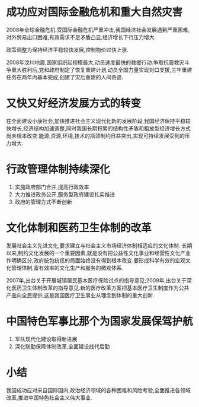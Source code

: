 # 成功应对国际金融危机和重大自然灾害

2008年全球金融危机.受国际金融危机严重冲击,我国经济社会发展遇到严重困难,对外贸易出口困难,有效需求不足矛盾凸显,经济增长下行压力增大.

政策调整为保持经济平稳较快发展,控制物价过快上涨.

2008年汶川地震,国家组织起规模最大,动员速度最快的救援行动.争取抗震救灾斗争重大胜利后,党和政府制定了恢复重建计划,动员全国力量实现对口支援,三年重建任务在两年内基本完成,创建了灾后重建的人间奇迹.

# 又快又好经济发展方式的转变

在全面建设小康社会,加快推进社会主义现代化新的发展阶段,我国经济保持平稳较快增长,经济结构加速调整,同时我国长期积累的结构性矛盾和粗放型经济增长方式尚未根本改变.能源,资源,环境,技术的瓶颈制约日益突出,实现可持续发展受到的压力增大.

# 行政管理体制持续深化

1. 实施政府部门合并,提高行政效率
2. 大力推进政务公开,服务型政府建设扎实推进
3. 政府的管理方式不断创新

# 文化体制和医药卫生体制的改革

发展社会主义先进文化,要求建立与社会主义市场经济体制相适应的文化体制.
长期以来,制约文化发展的一个重要因素,就是没有把公益性文化事业和经营性文化产业作明确区分,政府统包统揽的局面始终没有得到根本改变.要形成科学有效的宏观文化管理体制,富有效率的文化生产和服务的微观体系.

2007年,出台关于开展城镇居民基本医疗保险试点的指导意见;2009年,出台关于深化医药卫生体制改革的指导意见.新的医疗改革方案把基本医疗卫生制度作为公共产品向全民提供,这是我国医疗卫生事业从理念到体制的重大创新.

# 中国特色军事比那个为国家发展保驾护航

1. 军队现代化建设取得新进展
2. 深化联勤保障体制改革,全面建设线代后勤

# 小结

我国成功应对来自国际国内,政治经济领域的各种困难和风险考验,全面推进各领域改革,推进中国特色社会主义伟大事业.